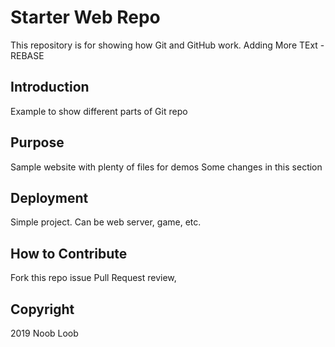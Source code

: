 # Starter Web Repo

This repository is for showing how Git and GitHub work.
Adding More TExt - REBASE

## Introduction

Example to show different parts of Git repo

## Purpose

Sample website with plenty of files for demos
Some changes in this section

## Deployment

Simple project. Can be web server, game, etc.

## How to Contribute

Fork this repo issue Pull Request review,

## Copyright

2019 Noob Loob
